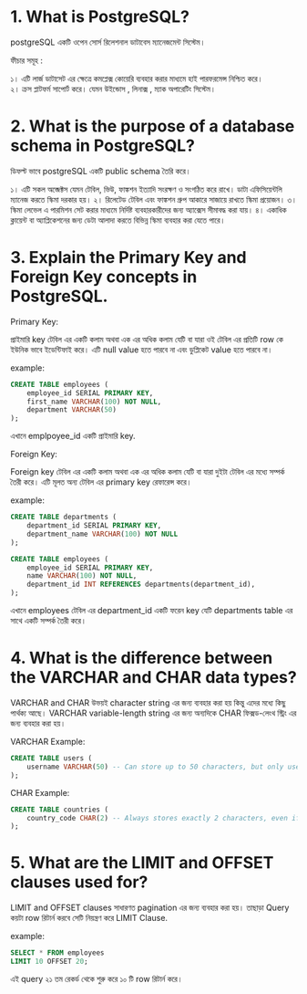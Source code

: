 # 1. What is PostgreSQL?

postgreSQL একটি ওপেন সোর্স রিলেশনাল ডাটাবেস ম্যানেজমেন্ট সিস্টেম।

ফীচার সমূহ :

১। এটি লার্জ ডাটাসেট এর ক্ষেত্রে কমপ্লেক্স কোয়েরি ব্যবহার করার মাধ্যমে হাই পারফরমেন্স নিশ্চিত করে।  
২। ক্রস প্লাটফর্ম সাপোর্ট করে। যেমন উইন্ডোস , লিনাক্স , ম্যাক অপারেটিং সিস্টেম।

# 2. What is the purpose of a database schema in PostgreSQL?

ডিফল্ট ভাবে postgreSQL একটি public schema তৈরি করে।

১। এটি সকল অব্জেক্টস যেমন টেবিল, ভিউ, ফাঙ্কশন ইত্যাদি সংরক্ষণ ও সংগঠিত করে রাখে। ডাটা এফিসিয়েন্টলি ম্যানেজ করতে স্কিমা দরকার হয়।
২। রিলেটেড টেবিল এবং ফাঙ্কশন গ্রুপ আকারে সাজায়ে রাখতে স্কিমা প্রয়োজন।
৩। স্কিমা লেভেল এ পারমিশন সেট করার মাধ্যমে নির্দিষ্ট ব্যবহারকারীদের জন্য অ্যাক্সেস সীমাবদ্ধ করা যায়।
৪। একাধিক ক্লায়েন্ট বা অ্যাপ্লিকেশনের জন্য ডেটা আলাদা করতে বিভিন্ন স্কিমা ব্যবহার করা যেতে পারে।

# 3. Explain the Primary Key and Foreign Key concepts in PostgreSQL.

Primary Key:

প্রাইমারি key টেবিল এর একটি কলাম অথবা এক এর অধিক কলাম যেটি বা যারা ওই টেবিল এর প্রতিটি row কে ইউনিক ভাবে ইডেন্টিফাই করে। এটি null value হতে পারবে না এবং ডুপ্লিকেট value হতে পারবে না।

example:

```sql
CREATE TABLE employees (
    employee_id SERIAL PRIMARY KEY,
    first_name VARCHAR(100) NOT NULL,
    department VARCHAR(50)
);
```

এখানে emplpoyee_id একটি প্রাইমারি key.

Foreign Key:

Foreign key টেবিল এর একটি কলাম অথবা এক এর অধিক কলাম যেটি বা যারা দুইটা টেবিল এর মধ্যে সম্পর্ক তৈরী করে। এটি মূলত অন্য টেবিল এর primary key রেফারেন্স করে।

example:

```sql
CREATE TABLE departments (
    department_id SERIAL PRIMARY KEY,
    department_name VARCHAR(100) NOT NULL
);

CREATE TABLE employees (
    employee_id SERIAL PRIMARY KEY,
    name VARCHAR(100) NOT NULL,
    department_id INT REFERENCES departments(department_id),
);

```

এখানে employees টেবিল এর department_id একটি ফরেন key যেটি departments table এর সাথে একটি সম্পর্ক তৈরী করে।

# 4. What is the difference between the VARCHAR and CHAR data types?

VARCHAR and CHAR উভয়ই character string এর জন্য ব্যবহার করা হয় কিন্তু এদের মধ্যে কিছু পার্থক্য আছে। VARCHAR variable-length string এর জন্য অন্যদিকে CHAR ফিক্সড-লেংথ স্ট্রিং এর জন্য ব্যবহার করা হয়।

VARCHAR Example:

```sql
CREATE TABLE users (
    username VARCHAR(50) -- Can store up to 50 characters, but only uses space for actual length
);
```

CHAR Example:

```sql
CREATE TABLE countries (
    country_code CHAR(2) -- Always stores exactly 2 characters, even if the value is shorter
);
```

# 5. What are the LIMIT and OFFSET clauses used for?

LIMIT and OFFSET clauses সাধারণত pagination এর জন্য ব্যবহার করা হয়। তাছাড়া Query কয়টা row রিটার্ন করবে সেটি নিয়ন্ত্রণ করে LIMIT Clause.

example:

```sql
SELECT * FROM employees
LIMIT 10 OFFSET 20;
```

এই query ২১ তম রেকর্ড থেকে শুরু করে ১০ টি row রিটার্ন করে।
